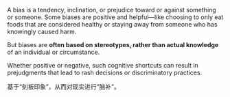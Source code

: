 A bias is a tendency, inclination, or prejudice toward or against something or someone. Some biases are positive and helpful—like choosing to only eat foods that are considered healthy or staying away from someone who has knowingly caused harm. 

But biases are **often based on stereotypes, rather than actual knowledge** of an individual or circumstance.

Whether positive or negative, such cognitive shortcuts can result in prejudgments that lead to rash decisions or discriminatory practices.

基于“刻板印象”，从而对现实进行“脑补”。